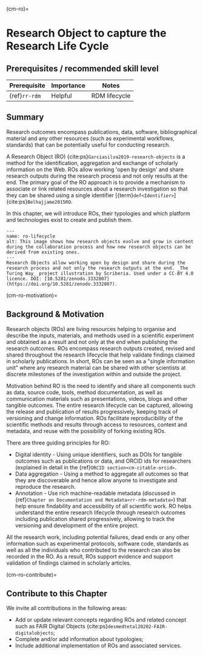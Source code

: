 (cm-ro)=
# Research Object to capture the Research Life Cycle

## Prerequisites / recommended skill level
| Prerequisite |  Importance  | Notes        |
| ---------------- |------------------ |--------------|
| {ref}`rr-rdm` | Helpful | RDM lifecycle |

## Summary
Research outcomes encompass publications, data, software, bibliographical material and any other resources (such as experimental workflows, standards) that can be potentially useful for conducting research.

A Research Object (RO) {cite:ps}`Garciasilva2019-research-objects` is a method for the identification, aggregation and exchange of scholarly information on the Web. 
ROs allow working 'open by design' and share research outputs during the research process and not only results at the end.
The primary goal of the RO approach is to provide a mechanism to associate or link related resources about a research investigation so that they can be shared using a single identifier [{term}`def<Identifier>`] {cite:ps}`Belhajjame2015RO`.

In this chapter, we will introduce ROs, their typologies and which platform and technologies exist to create and publish them.

```{figure} ../../figures/research-object.*
---
name: ro-lifecycle
alt: This image shows how research objects evolve and grow in content during the collaboration process and how new research objects can be derived from existing ones.
---
Research Objects allow working open by design and share during the research process and not only the research outputs at the end. _The Turing Way_ project illustration by Scriberia. Used under a CC-BY 4.0 licence. DOI: [10.5281/zenodo.3332807](https://doi.org/10.5281/zenodo.3332807).
```

(cm-ro-motivation)=
## Background & Motivation

Research objects (ROs) are living resources helping to organise and describe the inputs, materials, and methods used in a scientific experiment and obtained as a result and not only at the end when publishing the research outcomes. 
ROs encompass research outputs created, revised and shared throughout the research lifecycle that help validate findings claimed in scholarly publications.
In short, ROs can be seen as a "single information unit" where any research material can be shared with other scientists at discrete milestones of the investigation within and outside the project.

Motivation behind RO is the need to identify and share all components such as data, source code, tools, method documentation, as well as communication materials such as presentations, videos, blogs and other tangible outcomes. 
The entire research lifecycle can be captured, allowing the release and publication of results progressively, keeping track of versioning and change information. 
ROs facilitate reproducibility of the scientific methods and results through access to resources, context and metadata, and reuse with the possibility of forking existing ROs. 

There are three guiding principles for RO:
- Digital identity - Using unique identifiers, such as DOIs for tangible outcomes such as publications or data, and ORCID ids for researchers (explained in detail in the {ref}`ORCID section<cm-citable-orcid>`.
- Data aggregation - Using a method to aggregate all outcomes so that they are discoverable and hence allow anyone to investigate and reproduce the research.
- Annotation - Use rich machine-readable metadata (discussed in {ref}`Chapter on Documentation and Metadata<rr-rdm-metadata>`) that help ensure findability and accessibility of all scientific work.
RO helps understand the entire research lifecycle through research outcomes including publication shared progressively, allowing to track the versioning and development of the entire project.

All the research work, including potential failures, dead ends or any other information such as experimental protocols, software code, standards as well as all the individuals who contributed to the research can also be recorded in the RO. 
As a result, ROs support evidence and support validation of findings claimed in scholarly articles.

(cm-ro-contribute)=
## Contribute to this Chapter
We invite all contributions in the following areas:
- Add or update relevant concepts regarding ROs and related concept such as FAIR Digital Objects {cite:ps}`desmedtetal20202-FAIR-digitalobjects`;
- Complete and/or add information about typologies;
- Include additional implementation of ROs and associated services.
